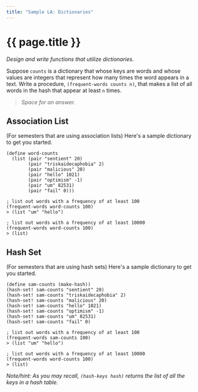 ```yaml
---
title: "Sample LA: Dictionaries"
---
```

# {{ page.title }}

_Design and write functions that utilize dictionaries._

Suppose `counts` is a dictionary that whose keys are words and whose values are integers that represent how many times the word appears in a text.  Write a procedure, `(frequent-words counts n)`, that makes a list of all words in the hash that appear at least `n` times.

> _Space for an answer._

## Association List

(For semesters that are using association lists) Here's a sample dictionary to get you started.

``` 
(define word-counts
  (list (pair "sentient" 20)
        (pair "triskaidecaphobia" 2)
        (pair "malicious" 20)
        (pair "hello" 1021)
        (pair "optimism" -1)
        (pair "um" 82531)
        (pair "fail" 0)))
```

```
; list out words with a frequency of at least 100
(frequent-words word-counts 100)
> (list "um" "hello")

; list out words with a frequency of at least 10000
(frequent-words word-counts 100)
> (list)

```
  


## Hash Set

(For semesters that are using hash sets) Here's a sample dictionary to get you started.

```
(define sam-counts (make-hash))
(hash-set! sam-counts "sentient" 20)
(hash-set! sam-counts "triskaidecaphobia" 2)
(hash-set! sam-counts "malicious" 20)
(hash-set! sam-counts "hello" 1021)
(hash-set! sam-counts "optimism" -1)
(hash-set! sam-counts "um" 82531)
(hash-set! sam-counts "fail" 0)
```
```
; list out words with a frequency of at least 100
(frequent-words sam-counts 100)
> (list "um" "hello")

; list out words with a frequency of at least 10000
(frequent-words word-counts 100)
> (list)
```


_Note/hint: As you may recall, `(hash-keys hash)` returns the list of all the keys in a hash table._

